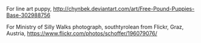For line art puppy, http://chynbek.deviantart.com/art/Free-Pound-Puppies-Base-302988756

For Ministry of Silly Walks photograph, southtyrolean from Flickr, Graz, Austria, https://www.flickr.com/photos/schoffer/196079076/

